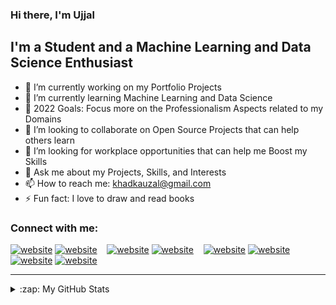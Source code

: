 ### Hi there, I'm Ujjal

## I'm a Student and a Machine Learning and Data Science Enthusiast

- 🔭 I’m currently working on my Portfolio Projects
- 🌱 I’m currently learning Machine Learning and Data Science
- 🥅 2022 Goals: Focus more on the Professionalism Aspects related to my Domains
- 👯 I’m looking to collaborate on Open Source Projects that can help others learn
- 🤔 I’m looking for workplace opportunities that can help me Boost my Skills
- 💬 Ask me about my Projects, Skills, and Interests
- 📫 How to reach me: khadkauzal@gmail.com
- ⚡ Fun fact: I love to draw and read books

### Connect with me:

[![website](./img/globe-light.svg)](https://uzalkhadka.com#gh-light-mode-only)
[![website](./img/globe-dark.svg)](https://uzalkhadka.com#gh-dark-mode-only)
&nbsp;&nbsp;
[![website](./img/linkedin-light.svg)](https://www.linkedin.com/in/ujjal-khadka-b65b19228/#gh-light-mode-only)
[![website](./img/linkedin-dark.svg)](https://www.linkedin.com/in/ujjal-khadka-b65b19228/#gh-dark-mode-only)
&nbsp;&nbsp;
[![website](./img/instagram-light.svg)](https://www.instagram.com/uzalkhadkaa/#gh-light-mode-only)
[![website](./img/instagram-dark.svg)](https://www.instagram.com/uzalkhadkaa/#gh-dark-mode-only)
&nbsp;&nbsp;
[![website](./img/facebook-light.svg)](https://www.facebook.com/usual.khadka#gh-light-mode-only)
[![website](./img/facebook-dark.svg)](https://www.facebook.com/usual.khadka#gh-dark-mode-only)

---

<details>
<summary>:zap: My GitHub Stats</summary>

<img align="left" alt="Ujjal's GitHub Stats" src="https://github-readme-stats.vercel.app/api?username=UzalKhadka&show_icons=true&hide_border=false&title_color=ff652f&icon_color=FFE400&bg_color=09131B&text_color=ffffff&border_color=0c1a25" />
</details>

[website]: https://uzalkhadka.com
[instagram]: https://www.instagram.com/uzalkhadkaa/
[linkedin]: https://www.linkedin.com/in/ujjal-khadka-b65b19228/
